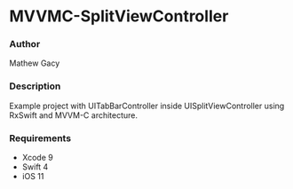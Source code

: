 ﻿# MVVMC-SplitViewController

### Author
Mathew Gacy

### Description
Example project with UITabBarController inside UISplitViewController using RxSwift and MVVM-C architecture.

### Requirements
- Xcode 9
- Swift 4
- iOS 11
